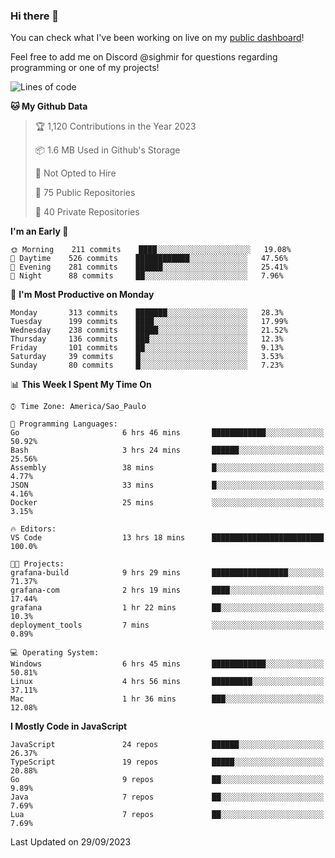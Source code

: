 ### Hi there 👋

<!--
**guicaulada/guicaulada** is a ✨ _special_ ✨ repository because its `README.md` (this file) appears on your GitHub profile.

Here are some ideas to get you started:

- 🔭 I’m currently working on ...
- 🌱 I’m currently learning ...
- 👯 I’m looking to collaborate on ...
- 🤔 I’m looking for help with ...
- 💬 Ask me about ...
- 📫 How to reach me: ...
- 😄 Pronouns: ...
- ⚡ Fun fact: ...
-->

You can check what I've been working on live on my [public dashboard](https://guicaulada.grafana.net/public-dashboards/7b7f644500ec4e6cb5d7a4e7b5ed0dab)!

Feel free to add me on Discord @sighmir for questions regarding programming or one of my projects!

<!--START_SECTION:waka-->
![Lines of code](https://img.shields.io/badge/From%20Hello%20World%20I%27ve%20Written-14.1%20million%20lines%20of%20code-blue)

**🐱 My Github Data** 

> 🏆 1,120 Contributions in the Year 2023
 > 
> 📦 1.6 MB Used in Github's Storage 
 > 
> 🚫 Not Opted to Hire
 > 
> 📜 75 Public Repositories 
 > 
> 🔑 40 Private Repositories  
 > 
**I'm an Early 🐤** 

```text
🌞 Morning    211 commits    ████░░░░░░░░░░░░░░░░░░░░░   19.08% 
🌆 Daytime    526 commits    ████████████░░░░░░░░░░░░░   47.56% 
🌃 Evening    281 commits    ██████░░░░░░░░░░░░░░░░░░░   25.41% 
🌙 Night      88 commits     ██░░░░░░░░░░░░░░░░░░░░░░░   7.96%

```
📅 **I'm Most Productive on Monday** 

```text
Monday       313 commits    ███████░░░░░░░░░░░░░░░░░░   28.3% 
Tuesday      199 commits    ████░░░░░░░░░░░░░░░░░░░░░   17.99% 
Wednesday    238 commits    █████░░░░░░░░░░░░░░░░░░░░   21.52% 
Thursday     136 commits    ███░░░░░░░░░░░░░░░░░░░░░░   12.3% 
Friday       101 commits    ██░░░░░░░░░░░░░░░░░░░░░░░   9.13% 
Saturday     39 commits     █░░░░░░░░░░░░░░░░░░░░░░░░   3.53% 
Sunday       80 commits     █░░░░░░░░░░░░░░░░░░░░░░░░   7.23%

```


📊 **This Week I Spent My Time On** 

```text
⌚︎ Time Zone: America/Sao_Paulo

💬 Programming Languages: 
Go                       6 hrs 46 mins       ████████████░░░░░░░░░░░░░   50.92% 
Bash                     3 hrs 24 mins       ██████░░░░░░░░░░░░░░░░░░░   25.56% 
Assembly                 38 mins             █░░░░░░░░░░░░░░░░░░░░░░░░   4.77% 
JSON                     33 mins             █░░░░░░░░░░░░░░░░░░░░░░░░   4.16% 
Docker                   25 mins             ░░░░░░░░░░░░░░░░░░░░░░░░░   3.15%

🔥 Editors: 
VS Code                  13 hrs 18 mins      █████████████████████████   100.0%

🐱‍💻 Projects: 
grafana-build            9 hrs 29 mins       █████████████████░░░░░░░░   71.37% 
grafana-com              2 hrs 19 mins       ████░░░░░░░░░░░░░░░░░░░░░   17.44% 
grafana                  1 hr 22 mins        ██░░░░░░░░░░░░░░░░░░░░░░░   10.3% 
deployment_tools         7 mins              ░░░░░░░░░░░░░░░░░░░░░░░░░   0.89%

💻 Operating System: 
Windows                  6 hrs 45 mins       ████████████░░░░░░░░░░░░░   50.81% 
Linux                    4 hrs 56 mins       █████████░░░░░░░░░░░░░░░░   37.11% 
Mac                      1 hr 36 mins        ███░░░░░░░░░░░░░░░░░░░░░░   12.08%

```

**I Mostly Code in JavaScript** 

```text
JavaScript               24 repos            ██████░░░░░░░░░░░░░░░░░░░   26.37% 
TypeScript               19 repos            █████░░░░░░░░░░░░░░░░░░░░   20.88% 
Go                       9 repos             ██░░░░░░░░░░░░░░░░░░░░░░░   9.89% 
Java                     7 repos             ██░░░░░░░░░░░░░░░░░░░░░░░   7.69% 
Lua                      7 repos             ██░░░░░░░░░░░░░░░░░░░░░░░   7.69%

```



 Last Updated on 29/09/2023
<!--END_SECTION:waka-->
